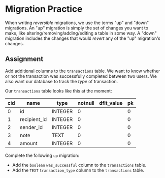 # Migration Practice

When writing *reversible* migrations, we use the terms "up" and "down" migrations. An "up" migration is simply the set of changes you want to make, like altering/removing/adding/editing a table in some way. A "down" migration includes the changes that would *revert* any of the "up" migration's changes.

## Assignment

Add additional columns to the `transactions` table. We want to know whether or not the transaction was successfully completed between two users. We also want our database to track the *type* of transaction.

Our `transactions` table looks like this at the moment:

| cid | name         | type    | notnull | dflt_value | pk  |
| --- | ------------ | ------- | ------- | ---------- | --- |
| 0   | id           | INTEGER | 0       |            | 0   |
| 1   | recipient_id | INTEGER | 0       |            | 0   |
| 2   | sender_id    | INTEGER | 0       |            | 0   |
| 3   | note         | TEXT    | 0       |            | 0   |
| 4   | amount       | INTEGER | 0       |            | 0   |

Complete the following `up` migration:

* Add the `boolean` `was_successful` column to the `transactions` table.
* Add the `TEXT` `transaction_type` column to the `transactions` table.
